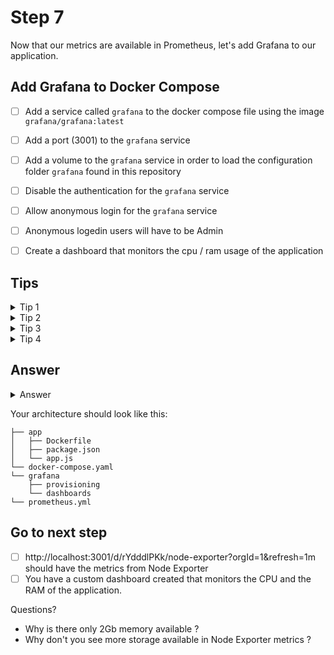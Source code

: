 # Step 7

Now that our metrics are available in Prometheus, let's add Grafana to our application.

## Add Grafana to Docker Compose

- [ ] Add a service called `grafana` to the docker compose file using the image `grafana/grafana:latest`
- [ ] Add a port (3001) to the `grafana` service
- [ ] Add a volume to the `grafana` service in order to load the configuration folder `grafana` found in this repository
- [ ] Disable the authentication for the `grafana` service
- [ ] Allow anonymous login for the `grafana` service
- [ ] Anonymous logedin users will have to be Admin
- [ ] Create a dashboard that monitors the cpu / ram usage of the application


## Tips

<details>
    <summary>Tip 1</summary>

- Grafana exposes port 3000. Use a remapping to expose port 3001

</details>
<details>
    <summary>Tip 2</summary>

- the volume that you need to mount to is `/etc/grafana/provisioning`

</details>
<details>
    <summary>Tip 3</summary>

- Look at the environment values `GF_AUTH*`

</details>
<details>
    <summary>Tip 4</summary>

- GF_AUTH_DISABLE_LOGIN_FORM=true
- GF_AUTH_ANONYMOUS_ENABLED=true
- GF_AUTH_ANONYMOUS_ORG_ROLE=Admin

</details>

## Answer

<details>
    <summary>Answer</summary>

```yaml
grafana:
    image: grafana/grafana:latest
     ports:
      - 3001:3000
    volumes:
      - ./grafana/provisioning:/etc/grafana/provisioning
    environment:
      - GF_AUTH_DISABLE_LOGIN_FORM=true
      - GF_AUTH_ANONYMOUS_ENABLED=true
      - GF_AUTH_ANONYMOUS_ORG_ROLE=Admin
```
</details>



Your architecture should look like this:
```
├── app
│   ├── Dockerfile
│   ├── package.json
│   └── app.js
└── docker-compose.yaml
└── grafana
    ├── provisioning
    └── dashboards
└── prometheus.yml
```

## Go to next step

- [ ] http://localhost:3001/d/rYdddlPKk/node-exporter?orgId=1&refresh=1m should have the metrics from Node Exporter
- [ ] You have a custom dashboard created that monitors the CPU and the RAM of the application.

Questions? 
- Why is there only 2Gb memory available ?
- Why don't you see more storage available in Node Exporter metrics ?


